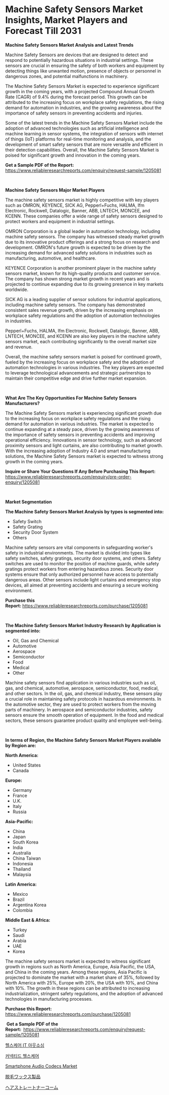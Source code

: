 <p><h1>Machine Safety Sensors Market Insights, Market Players and Forecast Till 2031</h1></p><p><strong>Machine Safety Sensors Market Analysis and Latest Trends</strong></p>
<p><p>Machine Safety Sensors are devices that are designed to detect and respond to potentially hazardous situations in industrial settings. These sensors are crucial in ensuring the safety of both workers and equipment by detecting things like unwanted motion, presence of objects or personnel in dangerous zones, and potential malfunctions in machinery.</p><p>The Machine Safety Sensors Market is expected to experience significant growth in the coming years, with a projected Compound Annual Growth Rate (CAGR) of 9.4% during the forecast period. This growth can be attributed to the increasing focus on workplace safety regulations, the rising demand for automation in industries, and the growing awareness about the importance of safety sensors in preventing accidents and injuries.</p><p>Some of the latest trends in the Machine Safety Sensors Market include the adoption of advanced technologies such as artificial intelligence and machine learning in sensor systems, the integration of sensors with internet of things (IoT) platforms for real-time monitoring and analysis, and the development of smart safety sensors that are more versatile and efficient in their detection capabilities. Overall, the Machine Safety Sensors Market is poised for significant growth and innovation in the coming years.</p></p>
<p><strong>Get a Sample PDF of the Report:&nbsp;</strong> <a href="https://www.reliableresearchreports.com/enquiry/request-sample/1205081">https://www.reliableresearchreports.com/enquiry/request-sample/1205081</a></p>
<p>&nbsp;</p>
<p><strong>Machine Safety Sensors Major Market Players</strong></p>
<p><p>The machine safety sensors market is highly competitive with key players such as OMRON, KEYENCE, SICK AG, Pepperl+Fuchs, HALMA, Ifm Electronic, Rockwell, Datalogic, Banner, ABB, LNTECH, MONCEE, and KCENN. These companies offer a wide range of safety sensors designed to protect workers and equipment in industrial settings.</p><p>OMRON Corporation is a global leader in automation technology, including machine safety sensors. The company has witnessed steady market growth due to its innovative product offerings and a strong focus on research and development. OMRON's future growth is expected to be driven by the increasing demand for advanced safety solutions in industries such as manufacturing, automotive, and healthcare.</p><p>KEYENCE Corporation is another prominent player in the machine safety sensors market, known for its high-quality products and customer service. The company has shown strong market growth in recent years and is projected to continue expanding due to its growing presence in key markets worldwide.</p><p>SICK AG is a leading supplier of sensor solutions for industrial applications, including machine safety sensors. The company has demonstrated consistent sales revenue growth, driven by the increasing emphasis on workplace safety regulations and the adoption of automation technologies in industries.</p><p>Pepperl+Fuchs, HALMA, Ifm Electronic, Rockwell, Datalogic, Banner, ABB, LNTECH, MONCEE, and KCENN are also key players in the machine safety sensors market, each contributing significantly to the overall market size and revenue.</p><p>Overall, the machine safety sensors market is poised for continued growth, fueled by the increasing focus on workplace safety and the adoption of automation technologies in various industries. The key players are expected to leverage technological advancements and strategic partnerships to maintain their competitive edge and drive further market expansion.</p></p>
<p>&nbsp;</p>
<p><strong>What Are The Key Opportunities For Machine Safety Sensors Manufacturers?</strong></p>
<p><p>The Machine Safety Sensors market is experiencing significant growth due to the increasing focus on workplace safety regulations and the rising demand for automation in various industries. The market is expected to continue expanding at a steady pace, driven by the growing awareness of the importance of safety sensors in preventing accidents and improving operational efficiency. Innovations in sensor technology, such as advanced proximity sensors and light curtains, are also contributing to market growth. With the increasing adoption of Industry 4.0 and smart manufacturing solutions, the Machine Safety Sensors market is expected to witness strong growth in the coming years.</p></p>
<p><strong>Inquire or Share Your Questions If Any Before Purchasing This Report:</strong> <a href="https://www.reliableresearchreports.com/enquiry/pre-order-enquiry/1205081">https://www.reliableresearchreports.com/enquiry/pre-order-enquiry/1205081</a></p>
<p>&nbsp;</p>
<p><strong>Market Segmentation</strong></p>
<p><strong>The Machine Safety Sensors Market Analysis by types is segmented into:</strong></p>
<p><ul><li>Safety Switch</li><li>Safety Grating</li><li>Security Door System</li><li>Others</li></ul></p>
<p><p>Machine safety sensors are vital components in safeguarding worker's safety in industrial environments. The market is divided into types like safety switches, safety gratings, security door systems, and others. Safety switches are used to monitor the position of machine guards, while safety gratings protect workers from entering hazardous zones. Security door systems ensure that only authorized personnel have access to potentially dangerous areas. Other sensors include light curtains and emergency stop devices, all aimed at preventing accidents and ensuring a secure working environment.</p></p>
<p><strong>Purchase this Report:&nbsp;</strong><a href="https://www.reliableresearchreports.com/purchase/1205081">https://www.reliableresearchreports.com/purchase/1205081</a></p>
<p>&nbsp;</p>
<p><strong>The Machine Safety Sensors Market Industry Research by Application is segmented into:</strong></p>
<p><ul><li>Oil, Gas and Chemical</li><li>Automotive</li><li>Aerospace</li><li>Semiconductor</li><li>Food</li><li>Medical</li><li>Other</li></ul></p>
<p><p>Machine safety sensors find application in various industries such as oil, gas, and chemical, automotive, aerospace, semiconductor, food, medical, and other sectors. In the oil, gas, and chemical industry, these sensors play a crucial role in maintaining safety protocols in hazardous environments. In the automotive sector, they are used to protect workers from the moving parts of machinery. In aerospace and semiconductor industries, safety sensors ensure the smooth operation of equipment. In the food and medical sectors, these sensors guarantee product quality and employee well-being.</p></p>
<p>&nbsp;</p>
<p><strong>In terms of Region, the Machine Safety Sensors Market Players available by Region are:</strong></p>
<p>
    <p> <strong> North America: </strong>
        <ul>
            <li>United States</li>
            <li>Canada</li>
        </ul>
        </p> 
    <p> <strong> Europe: </strong>
        <ul>
            <li>Germany</li>
            <li>France</li>
            <li>U.K.</li>
            <li>Italy</li>
            <li>Russia</li>
        </ul>
        </p> 
    <p> <strong> Asia-Pacific: </strong>
        <ul>
            <li>China</li>
            <li>Japan</li>
            <li>South Korea</li>
            <li>India</li>
            <li>Australia</li>
            <li>China Taiwan</li>
            <li>Indonesia</li>
            <li>Thailand</li>
            <li>Malaysia</li>
        </ul>
        </p> 
    <p> <strong> Latin America: </strong>
        <ul>
            <li>Mexico</li>
            <li>Brazil</li>
            <li>Argentina Korea</li>
            <li>Colombia</li>
        </ul>
        </p> 
    <p> <strong> Middle East & Africa: </strong>
        <ul>
            <li>Turkey</li>
            <li>Saudi</li>
            <li>Arabia</li>
            <li>UAE</li>
            <li>Korea</li>
        </ul>
    </p>
    </p>
<p><p>The machine safety sensors market is expected to witness significant growth in regions such as North America, Europe, Asia Pacific, the USA, and China in the coming years. Among these regions, Asia Pacific is projected to dominate the market with a market share of 35%, followed by North America with 25%, Europe with 20%, the USA with 10%, and China with 10%. The growth in these regions can be attributed to increasing industrialization, stringent safety regulations, and the adoption of advanced technologies in manufacturing processes.</p></p>
<p><strong>Purchase this Report: </strong><a href="https://www.reliableresearchreports.com/purchase/1205081">https://www.reliableresearchreports.com/purchase/1205081</a></p>
<p>&nbsp;<strong>Get a Sample PDF of the Report:&nbsp;&nbsp;</strong><a href="https://www.reliableresearchreports.com/enquiry/request-sample/1205081">https://www.reliableresearchreports.com/enquiry/request-sample/1205081</a></p>
<p><strong></strong></p>
<p><p><a href="https://github.com/JeromeRtyau89966/Market-Research-Report-List-1/blob/main/36021359318.md">헬스케어 IT 아웃소싱</a></p><p><a href="https://github.com/TimmyMann6767/Market-Research-Report-List-1/blob/main/99196589317.md">커넥티드 헬스케어</a></p><p><a href="https://github.com/gdfhhhj/Market-Research-Report-List-3/blob/main/smartphone-audio-codecs-market.md">Smartphone Audio Codecs Market</a></p><p><a href="https://github.com/bucuel854722/Market-Research-Report-List-1/blob/main/97113569936.md">脱毛ワックス製品</a></p><p><a href="https://github.com/xemfu2379520/Market-Research-Report-List-1/blob/main/27322879935.md">ヘアストレートナーコーム</a></p></p>